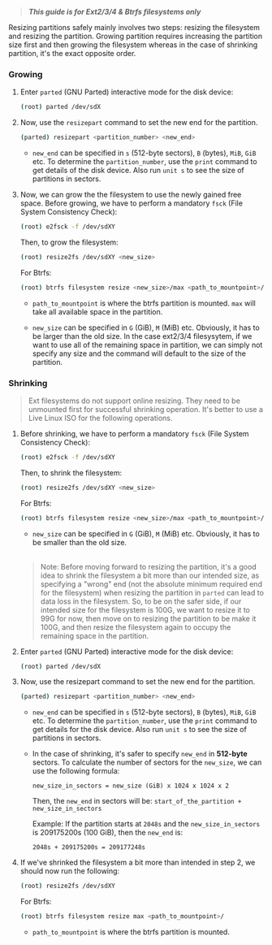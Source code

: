 > ***This guide is for Ext2/3/4 & Btrfs filesystems only***

Resizing partitions safely mainly involves two steps: resizing the filesystem and resizing the partition. Growing partition requires increasing the partition size first and then growing the filesystem whereas in the case of shrinking partition, it's the exact opposite order.

### Growing

1. Enter `parted` (GNU Parted) interactive mode for the disk device:

    ```sh
    (root) parted /dev/sdX
    ```

2. Now, use the `resizepart` command to set the new end for the partition.

    ```sh
    (parted) resizepart <partition_number> <new_end>
    ```

    - `new_end` can be specified in `s` (512-byte sectors), `B` (bytes), `MiB`, `GiB` etc. To determine the `partition_number`, use the `print` command to get details of the disk device. Also run `unit s` to see the size of partitions in sectors.

3. Now, we can grow the the filesystem to use the newly gained free space. Before growing, we have to perform a mandatory `fsck` (File System Consistency Check):

    ```sh
    (root) e2fsck -f /dev/sdXY
    ```

    Then, to grow the filesystem:

    ```sh
    (root) resize2fs /dev/sdXY <new_size>
    ```

    For Btrfs:

    ```sh
    (root) btrfs filesystem resize <new_size>/max <path_to_mountpoint>/
    ```

    - `path_to_mountpoint` is where the btrfs partition is mounted. `max` will take all available space in the partition.

    - `new_size` can be specified in `G` (GiB), `M` (MiB) etc. Obviously, it has to be larger than the old size. In the case ext2/3/4 filesysytem, if we want to use all of the remaining space in partition, we can simply not specify any size and the command will default to the size of the partition.

### Shrinking

> Ext filesystems do not support online resizing. They need to be unmounted first for successful shrinking operation. It's better to use a Live Linux ISO for the following operations.

1. Before shrinking, we have to perform a mandatory `fsck` (File System Consistency Check):

    ```sh
    (root) e2fsck -f /dev/sdXY
    ```

    Then, to shrink the filesystem:

    ```sh
    (root) resize2fs /dev/sdXY <new_size>
    ```
    For Btrfs:

    ```sh
    (root) btrfs filesystem resize <new_size>/max <path_to_mountpoint>/
    ```
    - `new_size` can be specified in `G` (GiB), `M` (MiB) etc. Obviously, it has to be smaller than the old size.

    <br/>
    
    > Note: Before moving forward to resizing the partition, it's a good idea to shrink the filesystem a bit more than our intended size, as specifying a "wrong" end (not the absolute minimum required end for the filesystem) when resizing the partition in `parted` can lead to data loss in the filesystem. So, to be on the safer side, if our intended size for the filesystem is 100G, we want to resize it to 99G for now, then move on to resizing the partition to be make it 100G, and then resize the filesystem again to occupy the remaining space in the partition.

1. Enter `parted` (GNU Parted) interactive mode for the disk device:

    ```sh
    (root) parted /dev/sdX
    ```

2. Now, use the resizepart command to set the new end for the partition.
    ```sh
    (parted) resizepart <partition_number> <new_end>
    ```
    - `new_end` can be specified in `s` (512-byte sectors), `B` (bytes), `MiB`, `GiB` etc. To determine the `partition_number`, use the `print` command to get details for the disk device. Also run `unit s` to see the size of partitions in sectors.

    - In the case of shrinking, it's safer to specify `new_end` in **512-byte** sectors. To calculate the number of sectors for the `new_size`, we can use the following formula:

        ```
        new_size_in_sectors = new_size (GiB) x 1024 x 1024 x 2
        ```

        Then, the `new_end` in sectors will be: `start_of_the_partition + new_size_in_sectors`
    

        Example: If the partition starts at `2048s` and the `new_size_in_sectors` is 209175200s (100 GiB), then the `new_end` is:

        ```
        2048s + 209175200s = 209177248s
        ```

3. If we've shrinked the filesystem a bit more than intended in step 2, we should now run the following:

    ```sh
    (root) resize2fs /dev/sdXY
    ```
    For Btrfs:

    ```sh
    (root) btrfs filesystem resize max <path_to_mountpoint>/
    ```

    - `path_to_mountpoint` is where the btrfs partition is mounted.
